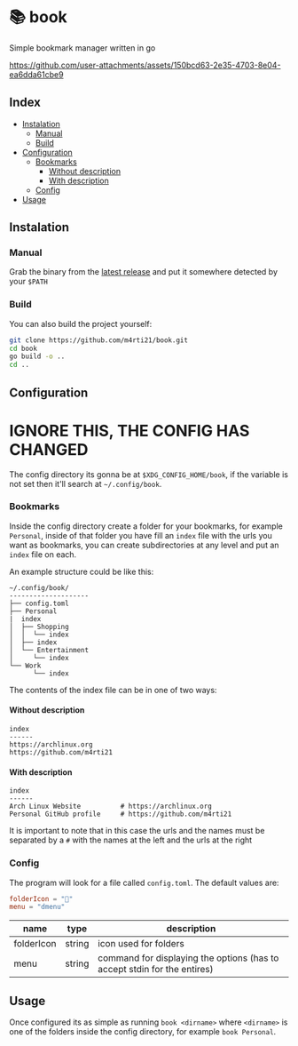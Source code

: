 # 📚 book

Simple bookmark manager written in go

https://github.com/user-attachments/assets/150bcd63-2e35-4703-8e04-ea6dda61cbe9

## Index
- [Instalation](#instalation)
  * [Manual](#manual)
  * [Build](#build)
- [Configuration](#configuration)
  * [Bookmarks](#bookmarks)
    + [Without description](#without-description)
    + [With description](#with-description)
  * [Config](#config)
- [Usage](#usage)

## Instalation
### Manual
Grab the binary from the [latest release](https://github.com/M4rti21/book/releases/latest) 
and put it somewhere detected by your `$PATH`

### Build
You can also build the project yourself:
```sh
git clone https://github.com/m4rti21/book.git
cd book
go build -o ..
cd ..
```

## Configuration
# IGNORE THIS, THE CONFIG HAS CHANGED
The config directory its gonna be at `$XDG_CONFIG_HOME/book`, if the variable
is not set then it'll search at `~/.config/book`.

### Bookmarks
Inside the config directory create a folder for your bookmarks, for example 
`Personal`, inside of that folder you have fill an `index` file with the urls
you want as bookmarks, you can create subdirectories at any level and put an
`index` file on each.

An example structure could be like this:
```
~/.config/book/
--------------------
├── config.toml
├── Personal
|  index
│  ├── Shopping
│  │  └── index
│  ├── index
│  └── Entertainment
│     └── index
└── Work
      └── index
```

The contents of the index file can be in one of two ways:

#### Without description
```
index
------
https://archlinux.org
https://github.com/m4rti21
```

#### With description
```
index
------
Arch Linux Website          # https://archlinux.org
Personal GitHub profile     # https://github.com/m4rti21
```
It is important to note that in this case the urls and the names must be 
separated by a `#` with the names at the left and the urls at the right

### Config
The program will look for a file called `config.toml`.
The default values are:

```toml
folderIcon = ""
menu = "dmenu"
```
| name       | type   | description  |
|------------|--------|--------------|
| folderIcon | string | icon used for folders |
| menu       | string |command for displaying the options (has to accept stdin for the entires)|

## Usage
Once configured its as simple as running `book <dirname>` where `<dirname>` is
one of the folders inside the config directory, for example `book Personal`.
